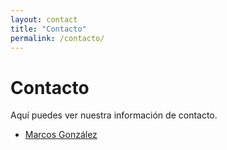 ```yaml
---
layout: contact
title: "Contacto"
permalink: /contacto/
---
```

# Contacto

Aquí puedes ver nuestra información de contacto.

- [Marcos González](/contacto/marcos/)

